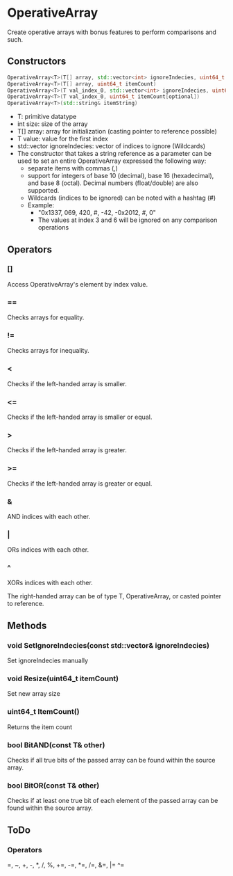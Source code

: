 # OperativeArray
Create operative arrays with bonus features to perform comparisons and such.

## Constructors
```c++
OperativeArray<T>(T[] array, std::vector<int> ignoreIndecies, uint64_t itemCount)
OperativeArray<T>(T[] array, uint64_t itemCount)
OperativeArray<T>(T val_index_0, std::vector<int> ignoreIndecies, uint64_t itemCount[optional])
OperativeArray<T>(T val_index_0, uint64_t itemCount[optional])
OperativeArray<T>(std::string& itemString)
```


- T: primitive datatype
- int size: size of the array
- T[] array: array for initialization (casting pointer to reference possible)
- T value: value for the first index
- std::vector<int> ignoreIndecies: vector of indices to ignore (Wildcards)
- The constructor that takes a string reference as a parameter can be used to set an entire OperativeArray expressed the following way: 
  - separate items with commas (,)
  - support for integers of base 10 (decimal), base 16 (hexadecimal), and base 8 (octal). Decimal numbers (float/double) are also supported.
  - Wildcards (indices to be ignored) can be noted with a hashtag (#)
  - Example: 
    - "0x1337, 069, 420, #, -42, -0x2012, #, 0"
    - The values at index 3 and 6 will be ignored on any comparison operations

## Operators
### []
Access OperativeArray's element by index value.

### ==
Checks arrays for equality.

### !=
Checks arrays for inequality.

### <
Checks if the left-handed array is smaller.

### <=
Checks if the left-handed array is smaller or equal.

### >
Checks if the left-handed array is greater.

### >=
Checks if the left-handed array is greater or equal.

### &
AND indices with each other.

### |
ORs indices with each other.

### ^
XORs indices with each other.

The right-handed array can be of type T, OperativeArray, or casted pointer to reference.

## Methods
### void SetIgnoreIndecies(const std::vector<int>& ignoreIndecies)
Set ignoreIndecies manually

### void Resize(uint64_t itemCount)
Set new array size

### uint64_t ItemCount()
Returns the item count

### bool BitAND(const T& other)
Checks if all true bits of the passed array can be found within the source array.

### bool BitOR(const T& other)
 Checks if at least one true bit of each element of the passed array can be found within the source array.

 ## ToDo
 ### Operators
 =, ~, +, -, *, /, %, +=, -=, *=, /=, &=, |= ^=
